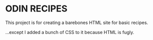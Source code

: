 ODIN RECIPES
============

This project is for creating a barebones HTML site for basic recipes.

...except I added a bunch of CSS to it because HTML is fugly.
